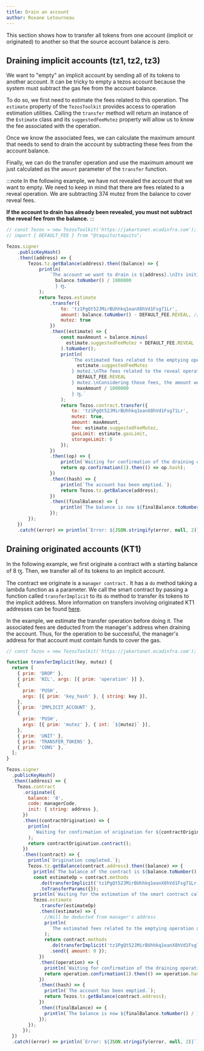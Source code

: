 ```yaml
---
title: Drain an account
author: Roxane Letourneau
---
```


This section shows how to transfer all tokens from one account (implicit or originated) to another so that the source account balance is zero.

## Draining implicit accounts (tz1, tz2, tz3)

We want to "empty" an implicit account by sending all of its tokens to another account. It can be tricky to empty a tezos account because the system must subtract the gas fee from the account balance.

To do so, we first need to estimate the fees related to this operation. The `estimate` property of the `TezosToolkit` provides access to operation estimation utilities. Calling the `transfer` method will return an instance of the `Estimate` class and its `suggestedFeeMutez` property will allow us to know the fee associated with the operation.

Once we know the associated fees, we can calculate the maximum amount that needs to send to drain the account by subtracting these fees from the account balance.

Finally, we can do the transfer operation and use the maximum amount we just calculated as the `amount` parameter of the `transfer` function.

:::note
In the following example, we have not revealed the account that we want to empty. We need to keep in mind that there are fees related to a reveal operation. We are subtracting 374 mutez from the balance to cover reveal fees.

**If the account to drain has already been revealed, you must not subtract the reveal fee from the balance.**
:::

```js live noInline
// const Tezos = new TezosToolkit('https://jakartanet.ecadinfra.com');
// import { DEFAULT_FEE } from "@taquito/taquito";

Tezos.signer
    .publicKeyHash()
    .then((address) => {
        Tezos.tz.getBalance(address).then((balance) => {
            println(
                `The account we want to drain is ${address}.\nIts initial balance is ${
                  balance.toNumber() / 1000000
                  } ꜩ.`
            );
            return Tezos.estimate
                .transfer({
                    to: 'tz1PgQt52JMirBUhhkq1eanX8hVd1Fsg71Lr',
                    amount: balance.toNumber() - DEFAULT_FEE.REVEAL, // Remove default reveal fee
                    mutez: true
                })
                .then((estimate) => {
                    const maxAmount = balance.minus(
                      estimate.suggestedFeeMutez + DEFAULT_FEE.REVEAL
                    ).toNumber();
                    println(
                        `The estimated fees related to the emptying operation are ${
                          estimate.suggestedFeeMutez
                        } mutez.\nThe fees related to the reveal operation are ${
                          DEFAULT_FEE.REVEAL
                        } mutez.\nConsidering those fees, the amount we need to send to empty the account is ${
                          maxAmount / 1000000
                        } ꜩ.`
                    );
                    return Tezos.contract.transfer({
                        to: 'tz1PgQt52JMirBUhhkq1eanX8hVd1Fsg71Lr',
                        mutez: true,
                        amount: maxAmount,
                        fee: estimate.suggestedFeeMutez,
                        gasLimit: estimate.gasLimit,
                        storageLimit: 0
                    });
                })
                .then((op) => {
                    println(`Waiting for confirmation of the draining operation...`);
                    return op.confirmation(1).then(() => op.hash);
                })
                .then((hash) => {
                    println(`The account has been emptied.`);
                    return Tezos.tz.getBalance(address);
                })
                .then((finalBalance) => {
                    println(`The balance is now ${finalBalance.toNumber() / 1000000} ꜩ.`);
                });
        });
    })
    .catch((error) => println(`Error: ${JSON.stringify(error, null, 2)}`));
```

## Draining originated accounts (KT1)

In the following example, we first originate a contract with a starting balance of 8 ꜩ. Then, we transfer all of its tokens to an implicit account.

The contract we originate is a `manager contract.` It has a `do` method taking a lambda function as a parameter. We call the smart contract by passing a function called `transferImplicit` to its `do` method to transfer its tokens to the implicit address. More information on transfers involving originated KT1 addresses can be found [here](https://tezostaquito.io/docs/making_transfers#transfers-involving-originated-kt1-addresses).

In the example, we estimate the transfer operation before doing it. The associated fees are deducted from the manager's address when draining the account. Thus, for the operation to be successful, the manager's address for that account must contain funds to cover the gas.

```js live noInline
// const Tezos = new TezosToolkit('https://jakartanet.ecadinfra.com');

function transferImplicit(key, mutez) {
  return [
    { prim: 'DROP' },
    { prim: 'NIL', args: [{ prim: 'operation' }] },
    {
      prim: 'PUSH',
      args: [{ prim: 'key_hash' }, { string: key }],
    },
    { prim: 'IMPLICIT_ACCOUNT' },
    {
      prim: 'PUSH',
      args: [{ prim: 'mutez' }, { int: `${mutez}` }],
    },
    { prim: 'UNIT' },
    { prim: 'TRANSFER_TOKENS' },
    { prim: 'CONS' },
  ];
}

Tezos.signer
  .publicKeyHash()
  .then((address) => {
    Tezos.contract
      .originate({
        balance: '8',
        code: managerCode,
        init: { string: address },
      })
      .then((contractOrigination) => {
        println(
          `Waiting for confirmation of origination for ${contractOrigination.contractAddress}...`
        );
        return contractOrigination.contract();
      })
      .then((contract) => {
        println(`Origination completed.`);
        Tezos.tz.getBalance(contract.address).then((balance) => {
          println(`The balance of the contract is ${balance.toNumber() / 1000000} ꜩ.`);
          const estimateOp = contract.methods
            .do(transferImplicit('tz1PgQt52JMirBUhhkq1eanX8hVd1Fsg71Lr', balance.toNumber()))
            .toTransferParams({});
          println(`Waiting for the estimation of the smart contract call...`);
          Tezos.estimate
            .transfer(estimateOp)
            .then((estimate) => {
              //Will be deducted from manager's address
              println(
                `The estimated fees related to the emptying operation are ${estimate.suggestedFeeMutez} mutez.`
              );
              return contract.methods
                .do(transferImplicit('tz1PgQt52JMirBUhhkq1eanX8hVd1Fsg71Lr', balance.toNumber()))
                .send({ amount: 0 });
            })
            .then((operation) => {
              println(`Waiting for confirmation of the draining operation...`);
              return operation.confirmation(1).then(() => operation.hash);
            })
            .then((hash) => {
              println(`The account has been emptied.`);
              return Tezos.tz.getBalance(contract.address);
            })
            .then((finalBalance) => {
              println(`The balance is now ${finalBalance.toNumber() / 1000000} ꜩ.`);
            });
        });
      });
  })
  .catch((error) => println(`Error: ${JSON.stringify(error, null, 2)}`));
```
